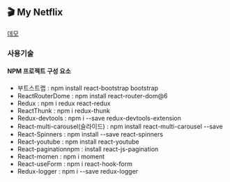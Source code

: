## 🎬 My Netflix
[데모](https://godmunsoo.netlify.app/)

### 사용기술

#### NPM 프로젝트 구성 요소

- 부트스트랩 : npm install react-bootstrap bootstrap
- ReactRouterDome : npm install react-router-dom@6
- Redux : npm i redux react-redux
- ReactThunk : npm i redux-thunk
- Redux-devtools : npm i --save redux-devtools-extension
- React-multi-carousel(슬라이드) : npm install react-multi-carousel --save
- React-Spinners : npm install --save react-spinners
- React-youtube : npm install react-youtube
- React-paginationnpm : install react-js-pagination
- React-momen : npm i moment
- React-useForm : npm i react-hook-form
- Redux-logger : npm i --save redux-logger

